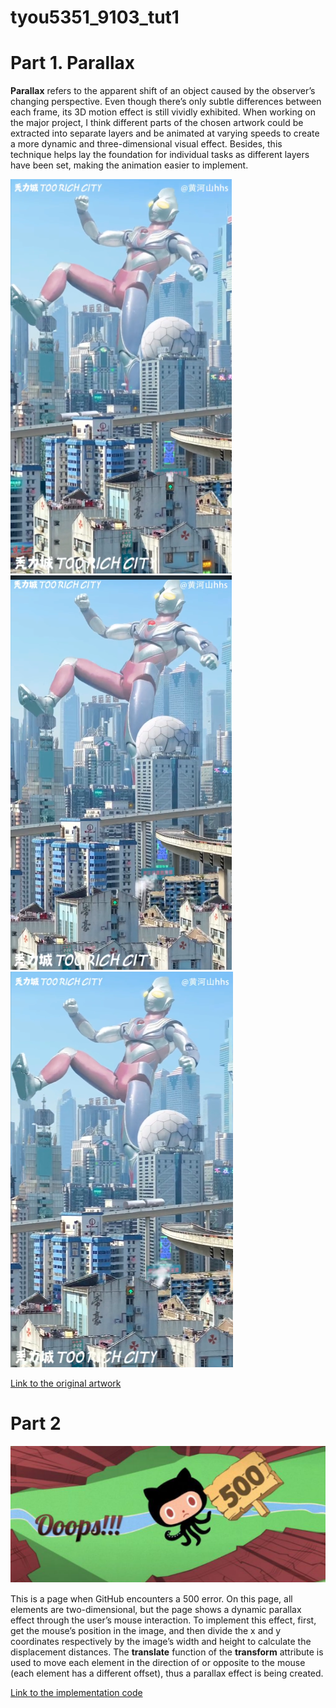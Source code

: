 # tyou5351_9103_tut1

# Part 1. Parallax

**Parallax** refers to the apparent shift of an object caused by the observer’s changing perspective. Even though there’s only subtle differences between each frame, its 3D motion effect is still vividly exhibited.
When working on the major project, I think different parts of the chosen artwork could be extracted into separate layers and be animated at varying speeds to create a more dynamic and three-dimensional visual effect. Besides, this technique helps lay the foundation for individual tasks as different layers have been set, making the animation easier to implement.

![image_1 for part 1](readmeImages/inspiration_1.png)
![image_2 for part 1](readmeImages/inspiration_2.png)
![image_3 for part 1](readmeImages/inspiration_3.png)

[Link to the original artwork](https://x.com/TooRichCityNFT/status/1670721020607561728?s=20)



# Part 2

![image for part 2](readmeImages/github_500.png)

This is a page when GitHub encounters a 500 error. On this page, all elements are two-dimensional, but the page shows a dynamic parallax effect through the user’s mouse interaction.
To implement this effect, first, get the mouse’s position in the image, and then divide the x and y coordinates respectively by the image’s width and height to calculate the displacement distances. The **translate** function of the **transform** attribute is used to move each element in the direction of or opposite to the mouse (each element has a different offset), thus a parallax effect is being created.

[Link to the implementation code](https://codepen.io/stevenlei/pen/QWyBqmr)